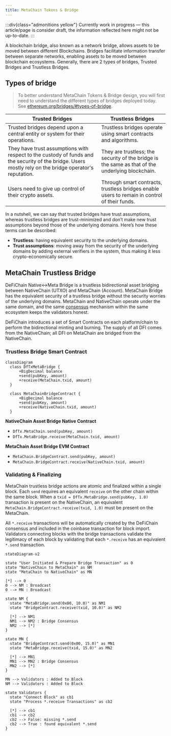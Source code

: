 ```yaml
---
title: MetaChain Tokens & Bridge
---
```


:::div{class="admonitions yellow"}
Currently work in progress — this article/page is consider draft, the information reflected here might not be
up-to-date.
:::

A blockchain bridge, also known as a network bridge, allows assets to be moved between different Blockchains. Bridges
facilitate information transfer between separate networks, enabling assets to be moved between blockchain
ecosystems. Generally, there are 2 types of bridges, Trusted Bridges and Trustless Bridges.

## Types of bridge

> To better understand MetaChain Tokens & Bridge design, you will first need to understand the different types of
> bridges deployed today. See [ethereum.org/bridges/#types-of-bridge](https://ethereum.org/en/bridges/#types-of-bridge).

| **Trusted Bridges**                                                                                                                                     | **Trustless Bridges**                                                                            |
| ------------------------------------------------------------------------------------------------------------------------------------------------------- | ------------------------------------------------------------------------------------------------ |
| Trusted bridges depend upon a central entity or system for their operations.                                                                            | Trustless bridges operate using smart contracts and algorithms.                                  |
| They have trust assumptions with respect to the custody of funds and the security of the bridge. Users mostly rely on the bridge operator's reputation. | They are trustless; the security of the bridge is the same as that of the underlying blockchain. |
| Users need to give up control of their crypto assets.                                                                                                   | Through smart contracts, trustless bridges enable users to remain in control of their funds.     |

In a nutshell, we can say that trusted bridges have trust assumptions, whereas trustless bridges are trust-minimized and
don’t make new trust assumptions beyond those of the underlying domains. Here’s how these terms can be described:

- **Trustless**: having equivalent security to the underlying domains.
- **Trust assumptions**: moving away from the security of the underlying domains by adding external verifiers in the
  system, thus making it less crypto-economically secure.

## MetaChain Trustless Bridge

DeFiChain Native<->Meta Bridge is a trustless bidirectional asset bridging between NativeChain (UTXO) and MetaChain
(Account). MetaChain Bridge has the equivalent security of a trustless bridge without the security worries of the underlying
domains. MetaChain and NativeChain operate under the same domain, and the same [consensus](/consensus) mechanism within
the same ecosystem keeps the validators honest.

DeFiChain introduces a set of Smart Contracts on each platform/chain to perform the bidirectional minting and burning.
The supply of all DFI comes from the NativeChain; all DFI on MetaChain are bridged from the NativeChain.

### Trustless Bridge Smart Contract

```mermaid
classDiagram
  class DfTxMetaBridge {
      +BigDecimal balance
      +send(pubKey, amount)
      +receive(MetaChain.txid, amount)
  }

  class MetaChainBridgeContract {
      +BigDecimal balance
      +send(pubKey, amount)
      +receive(NativeChain.txid, amount)
  }
```

**NativeChain Asset Bridge Native Contract**

- `DfTx.MetaChain.send(pubKey, amount)`
- `DfTx.MetaBridge.receive(MetaChain.txid, amount)`

**MetaChain Asset Bridge EVM Contract**

- `MetaChain.BridgeContract.send(pubKey, amount)`
- `MetaChain.BridgeContract.receive(NativeChain.txid, amount)`

### Validating & Finalizing

MetaChain trustless bridge actions are atomic and finalized within a single block. Each `send` requires an
equivalent `receive` on the other chain within the same block. When a `txid = DfTx.MetaBridge.send(pubKey, 1.0)`
transaction is present on the NativeChain, an equivalent `MetaChain.BridgeContract.receive(txid, 1.0)` must be present
on the MetaChain.

All `*.receive` transactions will be automatically created by the DeFiChain consensus and included in the coinbase
transaction for block import. Validators connecting blocks with the bridge transactions validate the legitimacy of each
block by validating that each `*.receive` has an equivalent `*.send` transaction.

```mermaid
stateDiagram-v2

state "User Initiated & Prepare Bridge Transaction" as 0
state "NativeChain to MetaChain" as NM
state "MetaChain to NativeChain" as MN

[*] --> 0
0 --> NM : Broadcast
0 --> MN : Broadcast

state NM {
  state "MetaBridge.send(0x00, 10.0)" as NM1
  state "BridgeContract.receive(txid, 10.0)" as NM2

  [*] --> NM1
  NM1 --> NM2 : Bridge Consensus
  NM2 --> [*]
}

state MN {
  state "BridgeContract.send(0x00, 15.0)" as MN1
  state "MetaBridge.receive(txid, 15.0)" as MN2

  [*] --> MN1
  MN1 --> MN2 : Bridge Consensus
  MN2 --> [*]
}

MN --> Validators : Added to Block
NM --> Validators : Added to Block

state Validators {
  state "Connect Block" as cb1
  state "Process *.receive Transactions" as cb2

  [*] --> cb1
  cb1 --> cb2
  cb2 --> False: missing *.send
  cb2 --> True : found equivalent *.send
}
```
